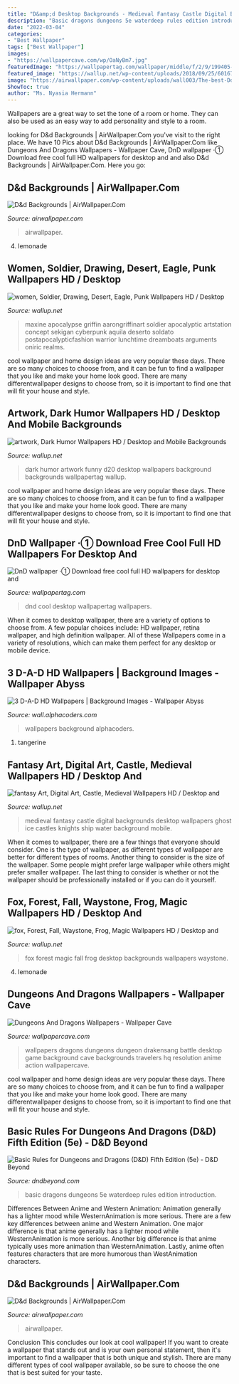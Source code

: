 ```yaml
---
title: "D&amp;d Desktop Backgrounds - Medieval Fantasy Castle Digital Backgrounds Desktop Wallpapers Ghost Ice Castles Knights Ship Water Background Mobile"
description: "Basic dragons dungeons 5e waterdeep rules edition introduction"
date: "2022-03-04"
categories:
- "Best Wallpaper"
tags: ["Best Wallpaper"]
images:
- "https://wallpapercave.com/wp/OaNyBm7.jpg"
featuredImage: "https://wallpapertag.com/wallpaper/middle/f/2/9/199405-widescreen-dnd-wallpaper-1920x1080-computer.jpg"
featured_image: "https://wallup.net/wp-content/uploads/2018/09/25/601672-fox-forest-fall-Waystone-frog-magic.jpg"
image: "https://airwallpaper.com/wp-content/uploads/wall003/The-best-Dd-Backgrounds.jpg"
ShowToc: true
author: "Ms. Nyasia Hermann"
---
```



Wallpapers are a great way to set the tone of a room or home. They can also be used as an easy way to add personality and style to a room.

	

		
looking for D&amp;d Backgrounds | AirWallpaper.Com you've visit to the right place. We have 10 Pics about D&amp;d Backgrounds | AirWallpaper.Com like Dungeons And Dragons Wallpapers - Wallpaper Cave, DnD wallpaper ·① Download free cool full HD wallpapers for desktop and and also D&amp;d Backgrounds | AirWallpaper.Com. Here you go:
		
    
## D&amp;d Backgrounds | AirWallpaper.Com

<img loading=lazy src="https://airwallpaper.com/wp-content/uploads/wall003/The-best-Dd-Backgrounds.jpg" onerror="this.onerror=null;this.src='https://tse2.mm.bing.net/th?id=OIP.K3-2cjhmN8Id5cXJcJ9IvQHaEK&amp;pid=15.1';" alt="D&amp;d Backgrounds | AirWallpaper.Com">

_Source: airwallpaper.com_

>airwallpaper. 

	

4. lemonade 

    
## Women, Soldier, Drawing, Desert, Eagle, Punk Wallpapers HD / Desktop

<img loading=lazy src="https://wallup.net/wp-content/uploads/2018/09/25/604967-women-soldier-drawing-desert-eagle-punk.jpg" onerror="this.onerror=null;this.src='https://tse1.mm.bing.net/th?id=OIP.sUUvVsLe3v1WM_xJKIrxXQHaJ2&amp;pid=15.1';" alt="women, Soldier, Drawing, Desert, Eagle, Punk Wallpapers HD / Desktop">

_Source: wallup.net_

>maxine apocalypse griffin aarongriffinart soldier apocalyptic artstation concept sekigan cyberpunk aquila deserto soldato postapocalypticfashion warrior lunchtime dreamboats arguments oniric realms. 

	

cool wallpaper and home design ideas are very popular these days. There are so many choices to choose from, and it can be fun to find a wallpaper that you like and make your home look good. There are many differentwallpaper designs to choose from, so it is important to find one that will fit your house and style.

    
## Artwork, Dark Humor Wallpapers HD / Desktop And Mobile Backgrounds

<img loading=lazy src="https://wallup.net/wp-content/uploads/2016/01/54218-artwork-dark_humor.jpg" onerror="this.onerror=null;this.src='https://tse1.mm.bing.net/th?id=OIP.4HHvBj-tLq4ZumZmlWHElwHaEo&amp;pid=15.1';" alt="artwork, Dark Humor Wallpapers HD / Desktop and Mobile Backgrounds">

_Source: wallup.net_

>dark humor artwork funny d20 desktop wallpapers background backgrounds wallpapertag wallup. 

	

cool wallpaper and home design ideas are very popular these days. There are so many choices to choose from, and it can be fun to find a wallpaper that you like and make your home look good. There are many differentwallpaper designs to choose from, so it is important to find one that will fit your house and style.

    
## DnD Wallpaper ·① Download Free Cool Full HD Wallpapers For Desktop And

<img loading=lazy src="https://wallpapertag.com/wallpaper/middle/f/2/9/199405-widescreen-dnd-wallpaper-1920x1080-computer.jpg" onerror="this.onerror=null;this.src='https://tse3.mm.bing.net/th?id=OIP.pkBrrzL0UuQSnkufGSaX-gHaE8&amp;pid=15.1';" alt="DnD wallpaper ·① Download free cool full HD wallpapers for desktop and">

_Source: wallpapertag.com_

>dnd cool desktop wallpapertag wallpapers. 

	

When it comes to desktop wallpaper, there are a variety of options to choose from. A few popular choices include: HD wallpaper, retina wallpaper, and high definition wallpaper. All of these Wallpapers come in a variety of resolutions, which can make them perfect for any desktop or mobile device. 

    
## 3 D-A-D HD Wallpapers | Background Images - Wallpaper Abyss

<img loading=lazy src="https://images5.alphacoders.com/309/thumb-350-309532.jpg" onerror="this.onerror=null;this.src='https://tse3.mm.bing.net/th?id=OIP.5lXW2FkUHGAhnPE16nSJ0wAAAA&amp;pid=15.1';" alt="3 D-A-D HD Wallpapers | Background Images - Wallpaper Abyss">

_Source: wall.alphacoders.com_

>wallpapers background alphacoders. 

	

1. tangerine 

    
## Fantasy Art, Digital Art, Castle, Medieval Wallpapers HD / Desktop And

<img loading=lazy src="https://wallup.net/wp-content/uploads/2016/04/10/204460-fantasy_art-digital_art-castle-medieval.jpg" onerror="this.onerror=null;this.src='https://tse1.mm.bing.net/th?id=OIP.2CCoJ7XlUYW_3fnAZxP2KgHaEo&amp;pid=15.1';" alt="fantasy Art, Digital Art, Castle, Medieval Wallpapers HD / Desktop and">

_Source: wallup.net_

>medieval fantasy castle digital backgrounds desktop wallpapers ghost ice castles knights ship water background mobile. 

	

When it comes to wallpaper, there are a few things that everyone should consider. One is the type of wallpaper, as different types of wallpaper are better for different types of rooms. Another thing to consider is the size of the wallpaper. Some people might prefer large wallpaper while others might prefer smaller wallpaper. The last thing to consider is whether or not the wallpaper should be professionally installed or if you can do it yourself.

    
## Fox, Forest, Fall, Waystone, Frog, Magic Wallpapers HD / Desktop And

<img loading=lazy src="https://wallup.net/wp-content/uploads/2018/09/25/601672-fox-forest-fall-Waystone-frog-magic.jpg" onerror="this.onerror=null;this.src='https://tse2.mm.bing.net/th?id=OIP.5s72r_8o4k4P8rhh0ytSLQHaEK&amp;pid=15.1';" alt="fox, Forest, Fall, Waystone, Frog, Magic Wallpapers HD / Desktop and">

_Source: wallup.net_

>fox forest magic fall frog desktop backgrounds wallpapers waystone. 

	

4. lemonade 

    
## Dungeons And Dragons Wallpapers - Wallpaper Cave

<img loading=lazy src="https://wallpapercave.com/wp/OaNyBm7.jpg" onerror="this.onerror=null;this.src='https://tse2.mm.bing.net/th?id=OIP.bOyhfdJiWbPXmVCbPab9nAHaEh&amp;pid=15.1';" alt="Dungeons And Dragons Wallpapers - Wallpaper Cave">

_Source: wallpapercave.com_

>wallpapers dragons dungeons dungeon drakensang battle desktop game background cave backgrounds travelers hq resolution anime action wallpapercave. 

	

cool wallpaper and home design ideas are very popular these days. There are so many choices to choose from, and it can be fun to find a wallpaper that you like and make your home look good. There are many differentwallpaper designs to choose from, so it is important to find one that will fit your house and style.

    
## Basic Rules For Dungeons And Dragons (D&amp;D) Fifth Edition (5e) - D&amp;D Beyond

<img loading=lazy src="https://media-waterdeep.cursecdn.com/attachments/3/289/brcover.jpg" onerror="this.onerror=null;this.src='https://tse2.mm.bing.net/th?id=OIP.uAu1kI_iTVFAU-Qm24ogdAHaFo&amp;pid=15.1';" alt="Basic Rules for Dungeons and Dragons (D&amp;D) Fifth Edition (5e) - D&amp;D Beyond">

_Source: dndbeyond.com_

>basic dragons dungeons 5e waterdeep rules edition introduction. 

	

Differences Between Anime and Western Animation: Animation generally has a lighter mood while WesternAnimation is more serious.
There are a few key differences between anime and Western Animation. One major difference is that anime generally has a lighter mood while WesternAnimation is more serious. Another big difference is that anime typically uses more animation than WesternAnimation. Lastly, anime often features characters that are more humorous than WestAnimation characters.

    
## D&amp;d Backgrounds | AirWallpaper.Com

<img loading=lazy src="https://airwallpaper.com/wp-content/uploads/wall003/Beautiful-Dd-Wallpaper.jpg" onerror="this.onerror=null;this.src='https://tse2.mm.bing.net/th?id=OIP._fBLQNxz_gKQ-DmkytN9ogHaEK&amp;pid=15.1';" alt="D&amp;d Backgrounds | AirWallpaper.Com">

_Source: airwallpaper.com_

>airwallpaper. 

	

Conclusion
This concludes our look at cool wallpaper! If you want to create a wallpaper that stands out and is your own personal statement, then it's important to find a wallpaper that is both unique and stylish. There are many different types of cool wallpaper available, so be sure to choose the one that is best suited for your taste.

